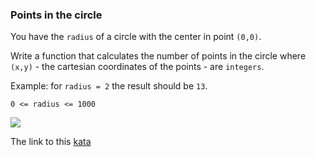 ### Points in the circle

You have the `radius` of a circle with the center in point `(0,0)`.

Write a function that calculates the number of points in the circle where `(x,y)` - the cartesian coordinates of the points - are `integers`.

Example: for `radius = 2` the result should be `13`.

`0 <= radius <= 1000`  

![](http://i.imgur.com/1SMov3s.png)

The link to this [kata](https://www.codewars.com/kata/points-in-the-circle/java)
